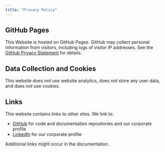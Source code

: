 ```yaml
---
title: "Privacy Policy"
---
```


## GitHub Pages

This Website is hosted on GitHub Pages. GitHub may collect personal information from visitors, including logs of visitor IP addresses. See the [GitHub Privacy Statement](https://docs.github.com/en/site-policy/privacy-policies/github-privacy-statement) for details.


## Data Collection and Cookies

This website does *not* use website analytics, does *not* store any user data, and does *not* use cookies.


## Links

This website contains links to other sites. We link to:

* [GitHub](https://docs.github.com/en/site-policy/github-terms/github-terms-of-service) for code and documentation repositories and our corporate profile
* [LinkedIn](https://de.linkedin.com/legal/user-agreement?) for our corporate profile

Additional links might occur in the documentation.
